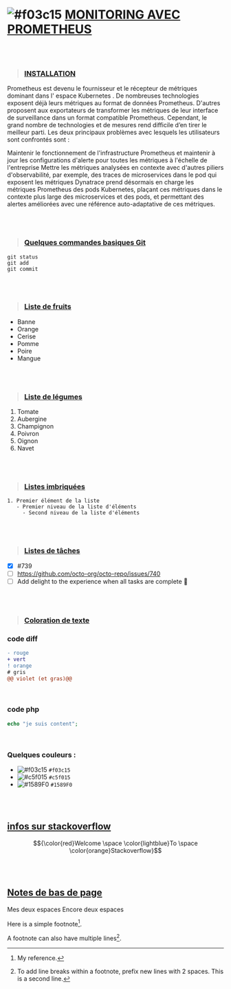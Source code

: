 # ![#f03c15](https://placehold.co/15x15/f03c15/f03c15.png) [MONITORING AVEC PROMETHEUS](#)

<br/>
<br/>

> ### [INSTALLATION](#)

Prometheus est devenu le fournisseur et le récepteur de métriques dominant dans l' espace Kubernetes . De nombreuses technologies exposent déjà leurs métriques au format de données Prometheus. D'autres proposent aux exportateurs de transformer les métriques de leur interface de surveillance dans un format compatible Prometheus. Cependant, le grand nombre de technologies et de mesures rend difficile d’en tirer le meilleur parti. Les deux principaux problèmes avec lesquels les utilisateurs sont confrontés sont :

Maintenir le fonctionnement de l'infrastructure Prometheus et maintenir à jour les configurations d'alerte pour toutes les métriques à l'échelle de l'entreprise
Mettre les métriques analysées en contexte avec d'autres piliers d'observabilité, par exemple, des traces de microservices dans le pod qui exposent les métriques
Dynatrace prend désormais en charge les métriques Prometheus des pods Kubernetes, plaçant ces métriques dans le contexte plus large des microservices et des pods, et permettant des alertes améliorées avec une référence auto-adaptative de ces métriques.


<br/>
<br/>

> ### [Quelques commandes basiques Git](#)
```git
git status
git add
git commit
```

<br/>
<br/>

> ### [Liste de fruits](#)
- Banne
- Orange
- Cerise
- Pomme
- Poire
- Mangue

<br/>
<br/>


> ### [Liste de légumes](#)
1. Tomate
1. Aubergine
1. Champignon
1. Poivron
1. Oignon
1. Navet

<br/>
<br/>


> ### [Listes imbriquées](#)
```
1. Premier élément de la liste
   - Premier niveau de la liste d'éléments
     - Second niveau de la liste d'éléments
```

<br/>
<br/>

> ### [Listes de tâches](#)
- [x] #739
- [ ] https://github.com/octo-org/octo-repo/issues/740
- [ ] Add delight to the experience when all tasks are complete :tada:

<br/>
<br/>


> ### [Coloration de texte](#)
### code diff ###
```diff
- rouge
+ vert
! orange
# gris
@@ violet (et gras)@@
```

<br />

### code php ###
```php
echo "je suis content";
```

<br />

### Quelques couleurs : ###

- ![#f03c15](https://placehold.co/15x15/f03c15/f03c15.png) `#f03c15`
- ![#c5f015](https://placehold.co/15x15/c5f015/c5f015.png) `#c5f015`
- ![#1589F0](https://placehold.co/15x15/1589F0/1589F0.png) `#1589F0`


<br />
<br />



## [infos sur stackoverflow](https://stackoverflow.com/questions/11509830/how-to-add-color-to-githubs-readme-md-file)
$${\color{red}Welcome \space \color{lightblue}To \space \color{orange}Stackoverflow}$$

<br/>
<br/>

 ## [Notes de bas de page](#)
   Mes deux espaces
     Encore deux espaces

Here is a simple footnote[^1].

A footnote can also have multiple lines[^2].

[^1]: My reference.
[^2]: To add line breaks within a footnote, prefix new lines with 2 spaces.
  This is a second line.

  

